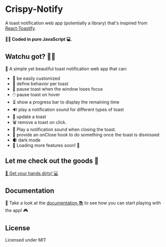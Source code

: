 # Crispy-Notify

A toast notification web app (potentially a library) that's inspired from [React-Toastify](https://github.com/fkhadra/react-toastify).
<br>
<br>
**👨‍💻 Coded in pure JavaScript 💻**.

## Watchu got? 🧐🤔

🚀 A simple yet beautiful toast notification web app that can:

- 🎨 be easily customized
- 🎯 define behavior per toast
- 👀 pause toast when the window loses focus
- 🖱️ pause toast on hover
- ⏳ show a progress bar to display the remaining time
- 🔊 play a notification sound for different types of toast
- 🔄 update a toast
- 🗑️ remove a toast on click.
- 🔔 Play a notification sound when closing the toast.
- 🎣 provide an onClose hook to do something once the toast is dismissed
- 🌒 dark mode
- 🚀 Loading more features soon! 🚧

## Let me check out the goods 👀

[💪 Get your hands dirty! 💻](https://google.com)

## Documentation

👀 Take a look at the [documentation 📚](https://google.com) to see how you can start playing with the app! 🎮

## License

Licensed under MIT
